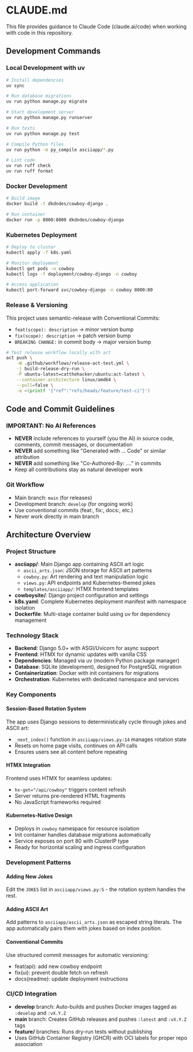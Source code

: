 # CLAUDE.md

This file provides guidance to Claude Code (claude.ai/code) when working with code in this repository.

## Development Commands

### Local Development with uv
```bash
# Install dependencies
uv sync

# Run database migrations
uv run python manage.py migrate

# Start development server
uv run python manage.py runserver

# Run tests
uv run python manage.py test

# Compile Python files
uv run python -m py_compile asciiapp/*.py

# Lint code
uv run ruff check
uv run ruff format
```

### Docker Development
```bash
# Build image
docker build -t dkdndes/cowboy-django .

# Run container
docker run -p 8000:8000 dkdndes/cowboy-django
```

### Kubernetes Deployment
```bash
# Deploy to cluster
kubectl apply -f k8s.yaml

# Monitor deployment
kubectl get pods -n cowboy
kubectl logs -f deployment/cowboy-django -n cowboy

# Access application
kubectl port-forward svc/cowboy-django -n cowboy 8000:80
```

### Release & Versioning
This project uses semantic-release with Conventional Commits:
- `feat(scope): description` → minor version bump
- `fix(scope): description` → patch version bump  
- `BREAKING CHANGE:` in commit body → major version bump

```bash
# Test release workflow locally with act
act push \
    -W .github/workflows/release-act-test.yml \
    -j build-release-dry-run \
    -P ubuntu-latest=catthehacker/ubuntu:act-latest \
    --container-architecture linux/amd64 \
    --pull=false \
    -e <(printf '{"ref":"refs/heads/feature/test-ci"}')
```

## Code and Commit Guidelines

### IMPORTANT: No AI References
- **NEVER** include references to yourself (you the AI) in source code, comments, commit messages, or documentation
- **NEVER** add something like "Generated with … Code" or similar attribution
- **NEVER** add something like "Co-Authored-By: …." in commits
- Keep all contributions stay as natural developer work

### Git Workflow
- Main branch: `main` (for releases)
- Development branch: `develop` (for ongoing work)
- Use conventional commits (feat:, fix:, docs:, etc.)
- Never work directly in main branch

## Architecture Overview

### Project Structure
- **asciiapp/**: Main Django app containing ASCII art logic
  - `ascii_arts.json`: JSON storage for ASCII art patterns
  - `cowboy.py`: Art rendering and text manipulation logic
  - `views.py`: API endpoints and Kubernetes-themed jokes
  - `templates/asciiapp/`: HTMX frontend templates
- **cowboysite/**: Django project configuration and settings
- **k8s.yaml**: Complete Kubernetes deployment manifest with namespace isolation
- **Dockerfile**: Multi-stage container build using uv for dependency management

### Technology Stack
- **Backend**: Django 5.0+ with ASGI/Uvicorn for async support
- **Frontend**: HTMX for dynamic updates with vanilla CSS
- **Dependencies**: Managed via uv (modern Python package manager)
- **Database**: SQLite (development), designed for PostgreSQL migration
- **Containerization**: Docker with init containers for migrations
- **Orchestration**: Kubernetes with dedicated namespace and services

### Key Components

#### Session-Based Rotation System
The app uses Django sessions to deterministically cycle through jokes and ASCII art:
- `_next_index()` function in `asciiapp/views.py:14` manages rotation state
- Resets on home page visits, continues on API calls
- Ensures users see all content before repeating

#### HTMX Integration
Frontend uses HTMX for seamless updates:
- `hx-get="/api/cowboy"` triggers content refresh
- Server returns pre-rendered HTML fragments
- No JavaScript frameworks required

#### Kubernetes-Native Design
- Deploys in `cowboy` namespace for resource isolation
- Init container handles database migrations automatically
- Service exposes on port 80 with ClusterIP type
- Ready for horizontal scaling and ingress configuration

### Development Patterns

#### Adding New Jokes
Edit the `JOKES` list in `asciiapp/views.py:5` - the rotation system handles the rest.

#### Adding ASCII Art
Add patterns to `asciiapp/ascii_arts.json` as escaped string literals. The app automatically pairs them with jokes based on index position.

#### Conventional Commits
Use structured commit messages for automatic versioning:
- feat(api): add new cowboy endpoint
- fix(ui): prevent double fetch on refresh  
- docs(readme): update deployment instructions

### CI/CD Integration
- **develop** branch: Auto-builds and pushes Docker images tagged as `:develop` and `:vX.Y.Z`
- **main** branch: Creates GitHub releases and pushes `:latest` and `:vX.Y.Z` tags
- **feature/** branches: Runs dry-run tests without publishing
- Uses GitHub Container Registry (GHCR) with OCI labels for proper repo association